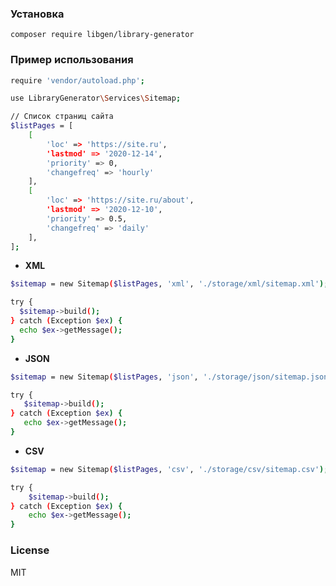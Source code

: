 ### Установка
`composer require libgen/library-generator`


### Пример использования
```sh
require 'vendor/autoload.php';

use LibraryGenerator\Services\Sitemap;

// Список страниц сайта
$listPages = [
    [
        'loc' => 'https://site.ru',
        'lastmod' => '2020-12-14',
        'priority' => 0,
        'changefreq' => 'hourly'
    ],
    [
        'loc' => 'https://site.ru/about',
        'lastmod' => '2020-12-10',
        'priority' => 0.5,
        'changefreq' => 'daily'
    ],
];
```

- **XML**
```sh
$sitemap = new Sitemap($listPages, 'xml', './storage/xml/sitemap.xml');

try {
  $sitemap->build();
} catch (Exception $ex) {
  echo $ex->getMessage();
}
```

- **JSON**
```sh
$sitemap = new Sitemap($listPages, 'json', './storage/json/sitemap.json');

try {
   $sitemap->build();
} catch (Exception $ex) {
   echo $ex->getMessage();
}
```

- **CSV**
```sh
$sitemap = new Sitemap($listPages, 'csv', './storage/csv/sitemap.csv');

try {
    $sitemap->build();
} catch (Exception $ex) {
    echo $ex->getMessage();
}
```

### License

MIT
